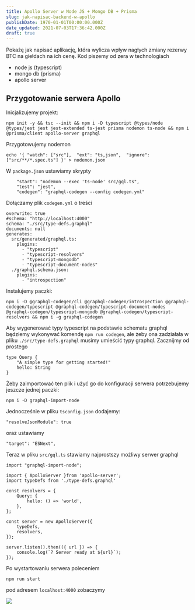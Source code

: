 ```yaml
---
title: Apollo Server w Node JS + Mongo DB + Prisma
slug: jak-napisac-backend-w-apollo
publishDate: 1970-01-01T00:00:00.000Z
date_updated: 2021-07-03T17:36:42.000Z
draft: true
---
```


Pokażę jak napisać aplikację, która wylicza wpływ nagłych zmiany rezerwy BTC na giełdach na ich cenę. Kod piszemy od zera w technologiach

* node js (typescript)
* mongo db (prisma)
* apollo server

## Przygotowanie serwera Apollo

Inicjalizujemy projekt:

```
npm init -y && tsc --init && npm i -D typescript @types/node @types/jest jest jest-extended ts-jest prisma nodemon ts-node && npm i @prisma/client apollo-server graphql
```

Przygotowujemy nodemon

```
echo '{ "watch": ["src"],  "ext": "ts,json",  "ignore": ["src/**/*.spec.ts"] }' > nodemon.json
```

W `package.json` ustawiamy skrypty

```
    "start": "nodemon --exec 'ts-node' src/gql.ts",
    "test": "jest",
    "codegen": "graphql-codegen --config codegen.yml"
```

Dołączamy plik `codegen.yml` o treści

```
overwrite: true
#schema: "http://localhost:4000"
schema: "./src/type-defs.graphql"
documents: null
generates:
  src/generated/graphql.ts:
    plugins:
      - "typescript"
      - "typescript-resolvers"
      - "typescript-mongodb"
      - "typescript-document-nodes"
  ./graphql.schema.json:
    plugins:
      - "introspection"
```

Instalujemy paczki:

```
npm i -D @graphql-codegen/cli @graphql-codegen/introspection @graphql-codegen/typescript @graphql-codegen/typescript-document-nodes @graphql-codegen/typescript-mongodb @graphql-codegen/typescript-resolvers && npm i -g graphql-codegen
```

Aby wygenerować typy typescript na podstawie schematu graphql będziemy wykonywać komendę `npm run codegen`, ale żeby ona zadziałała w pliku `./src/type-defs.graphql` musimy umieścić typy graphql. Zacznijmy od prostego

```
type Query {
    "A simple type for getting started!"
    hello: String
}
```

Żeby zaimportować ten plik i użyć go do konfiguracji serwera potrzebujemy jeszcze jednej paczki:

```
npm i -D graphql-import-node
```

Jednocześnie w pliku `tsconfig.json` dodajemy:

```
"resolveJsonModule": true
```

oraz ustawiamy

```
"target": "ESNext",
```

Teraz w pliku `src/gql.ts` stawiamy najprostszy możliwy serwer graphql

```
import "graphql-import-node";

import { ApolloServer }from 'apollo-server';
import typeDefs from './type-defs.graphql'

const resolvers = {
    Query: {
        hello: () => 'world',
    },
};

const server = new ApolloServer({
    typeDefs,
    resolvers,
});

server.listen().then(({ url }) => {
    console.log(`? Server ready at ${url}`);
});
```

Po wystartowaniu serwera poleceniem

```
npm run start
```

pod adresem `localhost:4000` zobaczymy

![](https://gustawdaniel.com/content/images/2021/07/Screenshot-from-2021-07-03-19-37-56.png)
